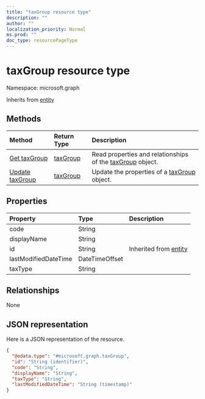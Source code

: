 ```yaml
---
title: "taxGroup resource type"
description: ""
author: ""
localization_priority: Normal
ms.prod: ""
doc_type: resourcePageType
---
```


# taxGroup resource type


Namespace: microsoft.graph




Inherits from [entity](../resources/entity.md)

## Methods
|Method|Return Type|Description|
|:---|:---|:---|
|[Get taxGroup](../api/taxgroup-get.md)|[taxGroup](../resources/taxgroup.md)|Read properties and relationships of the [taxGroup](../resources/taxgroup.md) object.|
|[Update taxGroup](../api/taxgroup-update.md)|[taxGroup](../resources/taxgroup.md)|Update the properties of a [taxGroup](../resources/taxgroup.md) object.|

## Properties
|Property|Type|Description|
|:---|:---|:---|
|code|String||
|displayName|String||
|id|String| Inherited from [entity](../resources/entity.md)|
|lastModifiedDateTime|DateTimeOffset||
|taxType|String||

## Relationships
None

## JSON representation
Here is a JSON representation of the resource.
<!-- {
  "blockType": "resource",
  "keyProperty": "id",
  "@odata.type": "microsoft.graph.taxGroup",
  "baseType": "microsoft.graph.entity",
  "openType": false
}
-->
``` json
{
  "@odata.type": "#microsoft.graph.taxGroup",
  "id": "String (identifier)",
  "code": "String",
  "displayName": "String",
  "taxType": "String",
  "lastModifiedDateTime": "String (timestamp)"
}
```

